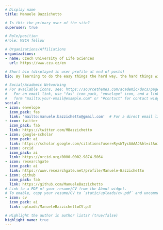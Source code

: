 ```yaml
---
# Display name
title: Manuele Bazzichetto

# Is this the primary user of the site?
superuser: true

# Role/position
#role: MSCA fellow

# Organizations/Affiliations
organizations:
- name: Czech University of Life Sciences
  url: https://www.czu.cz/en

# Short bio (displayed in user profile at end of posts)
bio: By learning to do the easy things the hard way, the hard things will become easy (Royale & Dorazio).

# Social/Academic Networking
# For available icons, see: https://sourcethemes.com/academic/docs/page-builder/#icons
#   For an email link, use "fas" icon pack, "envelope" icon, and a link in the
#   form "mailto:your-email@example.com" or "#contact" for contact widget.
social:
- icon: envelope
  icon_pack: fas
  link: 'mailto:manuele.bazzichetto@gmail.com'  # For a direct email link, use "mailto:test@example.org".
- icon: twitter
  icon_pack: fab
  link: https://twitter.com/MBazzichetto
- icon: google-scholar
  icon_pack: ai
  link: https://scholar.google.com/citations?user=RysWTycAAAAJ&hl=it&oi=ao
- icon: orcid
  icon_pack: ai
  link: https://orcid.org/0000-0002-9874-5064
- icon: researchgate
  icon_pack: ai
  link: https://www.researchgate.net/profile/Manuele-Bazzichetto
- icon: github
  icon_pack: fab
  link: https://github.com/ManueleBazzichetto
# Link to a PDF of your resume/CV from the About widget.
# To enable, copy your resume/CV to `static/uploads/cv.pdf` and uncomment the lines below.
- icon: cv
  icon_pack: ai
  link: uploads/ManueleBazzichettoCV.pdf

# Highlight the author in author lists? (true/false)
highlight_name: true
---
```

